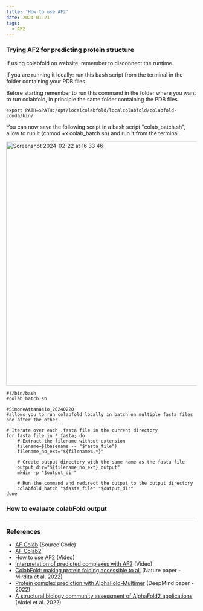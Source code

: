 ```yaml
---
title: 'How to use AF2'
date: 2024-01-21
tags:
  - AF2
---
```

### Trying AF2 for predicting protein structure 

If using colabfold on website, remember to disconnect the runtime.

If you are running it locally:
run this bash script from the terminal in the folder containing your PDB files.

Before starting remember to run this command in the folder where you want to run colabfold, in principle the same folder containing the PDB files.
```
export PATH=$PATH:/opt/localcolabfold/localcolabfold/colabfold-conda/bin/
```
You can now save the following script in a bash script "colab_batch.sh", allow to run it (chmod +x colab_batch.sh)  and run it from the terminal.

<img width="646" alt="Screenshot 2024-02-22 at 16 33 46" src="https://github.com/simoneatt11/simoneatt11.github.io/assets/61795621/d4a89e4b-6110-4c8e-aa30-a799a613c62f">

```
#!/bin/bash
#colab_batch.sh

#SimoneAttanasio_20240220
#allows you to run colabfold locally in batch on multiple fasta files one after the other.

# Iterate over each .fasta file in the current directory
for fasta_file in *.fasta; do
    # Extract the filename without extension
    filename=$(basename -- "$fasta_file")
    filename_no_ext="${filename%.*}"

    # Create output directory with the same name as the fasta file
    output_dir="${filename_no_ext}_output"
    mkdir -p "$output_dir"

    # Run the command and redirect the output to the output directory
    colabfold_batch "$fasta_file" "$output_dir"
done
```
### How to evaluate colabFold output




---
### References 
- [AF Colab](https://colab.research.google.com/github/deepmind/alphafold/blob/main/notebooks/AlphaFold.ipynb?pli=1) (Source Code)
- [AF Colab2](https://colab.research.google.com/github/sokrypton/ColabFold/blob/main/AlphaFold2.ipynb)
- [How to use AF2](https://www.youtube.com/watch?v=eLy7PdzRgLs) (Video)
- [Interpretation of predicted complexes with AF2](https://www.youtube.com/watch?v=_hkxQ8h6L-Q) (Video)
- [ColabFold: making protein folding accessible to all](https://www.nature.com/articles/s41592-022-01488-1) (Nature paper - Mirdita et al. 2022) 
- [Protein complex prediction with AlphaFold-Multimer](https://www.biorxiv.org/content/10.1101/2021.10.04.463034v2.full.pdf) (DeepMind paper - 2022)
- [A structural biology community assessment of AlphaFold2 applications](https://www.nature.com/articles/s41594-022-00849-w) (Akdel et al. 2022)

